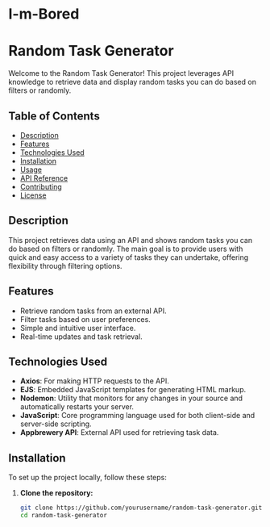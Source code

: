 # I-m-Bored
# Random Task Generator

Welcome to the Random Task Generator! This project leverages API knowledge to retrieve data and display random tasks you can do based on filters or randomly. 

## Table of Contents

- [Description](#description)
- [Features](#features)
- [Technologies Used](#technologies-used)
- [Installation](#installation)
- [Usage](#usage)
- [API Reference](#api-reference)
- [Contributing](#contributing)
- [License](#license)

## Description

This project retrieves data using an API and shows random tasks you can do based on filters or randomly. The main goal is to provide users with quick and easy access to a variety of tasks they can undertake, offering flexibility through filtering options.

## Features

- Retrieve random tasks from an external API.
- Filter tasks based on user preferences.
- Simple and intuitive user interface.
- Real-time updates and task retrieval.

## Technologies Used

- **Axios**: For making HTTP requests to the API.
- **EJS**: Embedded JavaScript templates for generating HTML markup.
- **Nodemon**: Utility that monitors for any changes in your source and automatically restarts your server.
- **JavaScript**: Core programming language used for both client-side and server-side scripting.
- **Appbrewery API**: External API used for retrieving task data.

## Installation

To set up the project locally, follow these steps:

1. **Clone the repository:**
   ```bash
   git clone https://github.com/yourusername/random-task-generator.git
   cd random-task-generator
